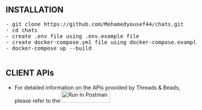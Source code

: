
## INSTALLATION
<pre>
- git clone https://github.com/Mohamedyousef44/chats.git
- cd chats
- create .env file using .env.example file
- create docker-compose.yml file using docker-compose.example.yml file
- docker-compose up --build

</pre>

## CLIENT APIs

- For detailed information on the APIs provided by Threads & Beads, please refer to the
[<img src="https://run.pstmn.io/button.svg" alt="Run In Postman" style="width: 128px; height: 32px;">](https://app.getpostman.com/run-collection/26240133-ee3a99d3-71e1-48f9-8dee-f406c7134826?action=collection%2Ffork&source=rip_markdown&collection-url=entityId%3D26240133-ee3a99d3-71e1-48f9-8dee-f406c7134826%26entityType%3Dcollection%26workspaceId%3Dc5796ee9-f8b3-418a-8e07-565021ead071)
